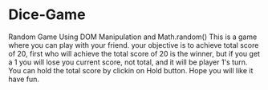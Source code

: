 # Dice-Game
Random Game Using DOM Manipulation and Math.random()
This is a game where you can play with your friend.
your objective is to achieve total score of 20, 
first who will achieve the total score of 20 is the winner,
but if you get a 1 you will lose you current score, 
not total, and it will be player 1's turn.
You can hold the total score by clickin on Hold button. 
Hope you will like it have fun.
